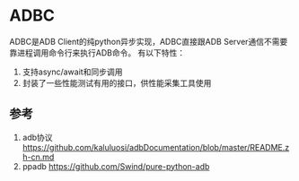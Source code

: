 # ADBC

ADBC是ADB Client的纯python异步实现，ADBC直接跟ADB Server通信不需要靠进程调用命令行来执行ADB命令。
有以下特性：
1. 支持async/await和同步调用
2. 封装了一些性能测试有用的接口，供性能采集工具使用

## 参考
1. adb协议 https://github.com/kaluluosi/adbDocumentation/blob/master/README.zh-cn.md
2. ppadb https://github.com/Swind/pure-python-adb